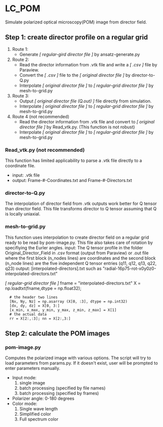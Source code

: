 # LC_POM
Simulate polarized optical microscopy(POM) image from director field. 

## Step 1: create director profile on a regular grid
1. Route 1: 
	- Generate *[ regular-gird director file ]* by ansatz-generate.py
2. Route 2: 
	- Read the director information from .vtk file and write a *[ .csv ]* file by Paraview. 
	- Convert the *[ .csv ]* file to the *[ original director file ]* by director-to-Q.py
	- Interpolate *[ original director file ]* to *[ regular-grid director file ]* by mesh-to-grid.py
2. Route 3: 
	- Output *[ original director file (Q.out) ]* file directly from simulation. 
	- Interpolate *[ original director file ]* to *[ regular-grid director file ]* by mesh-to-grid.py
4. Route 4 (not recommended)
	- Read the director information from .vtk file and convert to *[ original director file ]* by Read_vtk.py. (This function is not robust)
	- Interpolate *[ original director file ]* to *[ regular-grid director file ]* by mesh-to-grid.py
### Read_vtk.py (not recommended)
This function has limited applicability to parse a .vtk file directly to a coordinate file. 
- input: 	.vtk file 
- output:	Frame-#-Coordinates.txt and Frame-#-Directors.txt

### director-to-Q.py
The interpolation of director field from .vtk outputs work better for Q tensor than director field. This file transforms director to Q tensor assuming that Q is locally uniaxial. 

### mesh-to-grid.py 
This function uses interpolation to create director field on a regular grid ready to be read by pom-image.py. 
This file also takes care of rotation by specifiying the Eurler angles. 
	input: 	The Q tensor profile in the folder Original_Director_Field in .csv format (output from Paraview) or .out file where the first block (n_nodes lines) are coordinates and the second block (n_node lines) are the five independent Q tensor entries (q11, q12, q13, q22, q23)
	output: [interpolated-directors].txt such as "radial-16p75-rot-x0y0z0-interpolated-directors.txt"


 *[ regular-grid director file ]* 
fname = "interpolated-directors.txt"
X = np.loadtxt(fname,dtype = np.float32);
```
  # the header two lines
  [Nx, Ny, Nz] = np.asarray (X[0, :3], dtype = np.int32) 
  [dx, dy, dz] = X[0, 3:] 
  [x_min, x_max, y_min, y_max, z_min, z_max] = X[1] 
  # the actual data 
  rr = X[2:,:3]; nn = X[2:,3:] 
```
## Step 2: calculate the POM images

### pom-image.py
Computes the polarized image with various options. 
The script will try to load parameters from params.py. If it doesn't exist, user will be prompted to enter parameters manually.
- Input mode: 
	1. single image 
	2. batch processing (specified by file names)
	3. batch processing (specified by frames)
- Polarizer angle: 
	0-180 degrees
- Color mode:
	1. Single wave length
	2. Simplified color
	3. Full spectrum color
   

